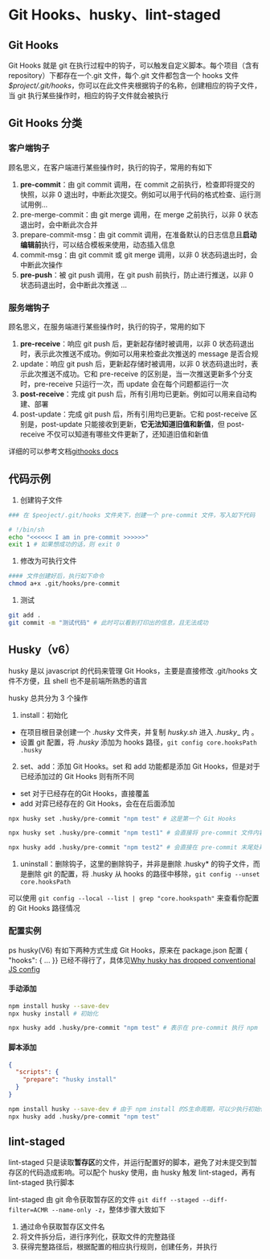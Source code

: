 # Git Hooks、husky、lint-staged

## Git Hooks

Git Hooks 就是 git 在执行过程中的钩子，可以触发自定义脚本。每个项目（含有 repository）下都存在一个.git 文件，每个.git 文件都包含一个 hooks 文件 _$project/.git/hooks_，你可以在此文件夹根据钩子的名称，创建相应的钩子文件，当 git 执行某些操作时，相应的钩子文件就会被执行

## Git Hooks 分类

### 客户端钩子

顾名思义，在客户端进行某些操作时，执行的钩子，常用的有如下

1. **pre-commit**：由 git commit 调用，在 commit 之前执行，检查即将提交的快照，以非 0 退出时，中断此次提交。例如可以用于代码的格式检查、运行测试用例...
2. pre-merge-commit：由 git merge 调用，在 merge 之前执行，以非 0 状态退出时，会中断此次合并
3. prepare-commit-msg：由 git commit 调用，在准备默认的日志信息且**启动编辑前**执行，可以结合模板来使用，动态插入信息
4. commit-msg：由 git commit 或 git merge 调用，以非 0 状态码退出时，会中断此次操作
5. **pre-push**：被 git push 调用，在 git push 前执行，防止进行推送，以非 0 状态码退出时，会中断此次推送 ...

### 服务端钩子

顾名思义，在服务端进行某些操作时，执行的钩子，常用的如下

1. **pre-receive**：响应 git push 后，更新起存储时被调用，以非 0 状态码退出时，表示此次推送不成功。例如可以用来检查此次推送的 message 是否合规
2. update：响应 git push 后，更新起存储时被调用，以非 0 状态码退出时，表示此次推送不成功。它和 pre-receive 的区别是，当一次推送更新多个分支时，pre-receive 只运行一次，而 update 会在每个问题都运行一次
3. **post-receive**：完成 git push 后，所有引用均已更新。例如可以用来自动构建、部署
4. post-update：完成 git push 后，所有引用均已更新。它和 post-receive 区别是，post-update 只能接收到更新，**它无法知道旧值和新值**，但 post-receive 不仅可以知道有哪些文件更新了，还知道旧值和新值

详细的可以参考文档[githooks docs](https://git-scm.com/docs/githooks)

## 代码示例

1. 创建钩子文件

```bash
### 在 $peoject/.git/hooks 文件夹下，创建一个 pre-commit 文件，写入如下代码

# !/bin/sh
echo "<<<<<< I am in pre-commit >>>>>>"
exit 1 # 如果想成功的话，则 exit 0
```

1. 修改为可执行文件

```bash
#### 文件创建好后，执行如下命令
chmod a+x .git/hooks/pre-commit
```

1. 测试

```bash
git add .
git commit -m "测试代码" # 此时可以看到打印出的信息，且无法成功
```

## Husky（v6）

husky 是以 javascript 的代码来管理 Git Hooks，主要是直接修改 .git/hooks 文件不方便，且 shell 也不是前端所熟悉的语言

husky 总共分为 3 个操作

1. install：初始化

  - 在项目根目录创建一个 _.husky_ 文件夹，并复制 _husky.sh_ 进入 _.husky__ 内 。
  - 设置 git 配置，将 _.husky_ 添加为 hooks 路径，`git config core.hooksPath .husky`

2. set、add：添加 Git Hooks。set 和 add 功能都是添加 Git Hooks，但是对于已经添加过的 Git Hooks 则有所不同

  - set 对于已经存在的Git Hooks，直接覆盖
  - add 对弈已经存在的 Git Hooks，会在在后面添加

```bash
npx husky set .husky/pre-commit "npm test" # 这是第一个 Git Hooks

npx husky set .husky/pre-commit "npm test1" # 会直接将 pre-commit 文件内容覆盖掉

npx husky add .husky/pre-commit "npm test2" # 会直接在 pre-commit 末尾处再增加一行代码 npm test2
```

1. uninstall：删除钩子，这里的删除钩子，并非是删除 .husky* 的钩子文件，而是删除 git 的配置，将 .husky 从 hooks 的路径中移除，`git config --unset core.hooksPath`

可以使用 `git config --local --list | grep "core.hookspath"` 来查看你配置的 Git Hooks 路径情况

### 配置实例

ps husky(V6) 有如下两种方式生成 Git Hooks，原来在 package.json 配置 { "hooks": { ... }} 已经不得行了，具体见[Why husky has dropped conventional JS config](https://blog.typicode.com/husky-git-hooks-javascript-config/)

#### 手动添加

```bash
npm install husky --save-dev
npx husky install # 初始化

npx husky add .husky/pre-commit "npm test" # 表示在 pre-commit 执行 npm test
```

#### 脚本添加

```json
{
  "scripts": {
    "prepare": "husky install"
  }
}
```

```bash
npm install husky --save-dev # 由于 npm install 的S生命周期，可以少执行初始化 preinstall --> install --> postinstall --> prepublish --> preprepare --> prepare --> postprepare
npx husky add .husky/pre-commit "npm test"
```

## lint-staged

lint-staged 只是读取**暂存区**的文件，并运行配置好的脚本，避免了对未提交到暂存区的代码造成影响。可以配个 husky 使用，由 husky 触发 lint-staged，再有 lint-staged 执行脚本

lint-staged 由 git 命令获取暂存区的文件 `git diff --staged --diff-filter=ACMR --name-only -z`，整体步骤大致如下

1. 通过命令获取暂存区文件名
2. 将文件拆分后，进行序列化，获取文件的完整路径
3. 获得完整路径后，根据配置的相应执行规则，创建任务，并执行
